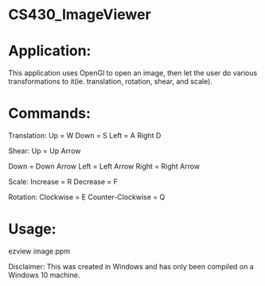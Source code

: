 # CS430_ImageViewer

# Application:
This application uses OpenGl to open an image, then let the user do various transformations to it(ie. translation, rotation, shear, and scale). 

# Commands:
Translation:
  Up = W
  Down = S
  Left = A
  Right D
  
Shear:
  Up = Up Arrow
  
  Down = Down Arrow
  Left = Left Arrow
  Right = Right Arrow

Scale:
  Increase = R
  Decrease = F
  
Rotation:
  Clockwise = E
  Counter-Clockwise = Q

# Usage:
ezview image.ppm

Disclaimer: This was created in Windows and has only been compiled on a Windows 10 machine. 
